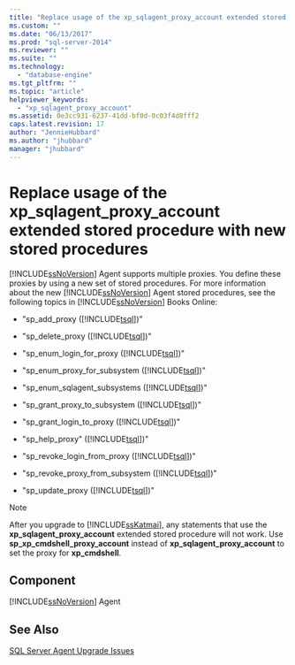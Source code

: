 ```yaml
---
title: "Replace usage of the xp_sqlagent_proxy_account extended stored procedure with new stored procedures | Microsoft Docs"
ms.custom: ""
ms.date: "06/13/2017"
ms.prod: "sql-server-2014"
ms.reviewer: ""
ms.suite: ""
ms.technology: 
  - "database-engine"
ms.tgt_pltfrm: ""
ms.topic: "article"
helpviewer_keywords: 
  - "xp_sqlagent_proxy_account"
ms.assetid: 0e3cc931-6237-41dd-bf0d-0c03f4d8fff2
caps.latest.revision: 17
author: "JennieHubbard"
ms.author: "jhubbard"
manager: "jhubbard"
---
```

# Replace usage of the xp_sqlagent_proxy_account extended stored procedure with new stored procedures
  [!INCLUDE[ssNoVersion](../../../includes/ssnoversion-md.md)] Agent supports multiple proxies. You define these proxies by using a new set of stored procedures. For more information about the new [!INCLUDE[ssNoVersion](../../../includes/ssnoversion-md.md)] Agent stored procedures, see the following topics in [!INCLUDE[ssNoVersion](../../../includes/ssnoversion-md.md)] Books Online:  
  
-   "sp_add_proxy ([!INCLUDE[tsql](../../../includes/tsql-md.md)])"  
  
-   "sp_delete_proxy ([!INCLUDE[tsql](../../../includes/tsql-md.md)])"  
  
-   "sp_enum_login_for_proxy ([!INCLUDE[tsql](../../../includes/tsql-md.md)])"  
  
-   "sp_enum_proxy_for_subsystem ([!INCLUDE[tsql](../../../includes/tsql-md.md)])"  
  
-   "sp_enum_sqlagent_subsystems ([!INCLUDE[tsql](../../../includes/tsql-md.md)])"  
  
-   "sp_grant_proxy_to_subsystem ([!INCLUDE[tsql](../../../includes/tsql-md.md)])"  
  
-   "sp_grant_login_to_proxy ([!INCLUDE[tsql](../../../includes/tsql-md.md)])"  
  
-   "sp_help_proxy" ([!INCLUDE[tsql](../../../includes/tsql-md.md)])"  
  
-   "sp_revoke_login_from_proxy ([!INCLUDE[tsql](../../../includes/tsql-md.md)])"  
  
-   "sp_revoke_proxy_from_subsystem ([!INCLUDE[tsql](../../../includes/tsql-md.md)])"  
  
-   "sp_update_proxy ([!INCLUDE[tsql](../../../includes/tsql-md.md)])"  
  
> [!NOTE]  
>  After you upgrade to [!INCLUDE[ssKatmai](../../../includes/sskatmai-md.md)], any statements that use the **xp_sqlagent_proxy_account** extended stored procedure will not work. Use **sp_xp_cmdshell_proxy_account** instead of **xp_sqlagent_proxy_account** to set the proxy for **xp_cmdshell**.  
  
## Component  
 [!INCLUDE[ssNoVersion](../../../includes/ssnoversion-md.md)] Agent  
  
## See Also  
 [SQL Server Agent Upgrade Issues](../../../2014/sql-server/install/sql-server-agent-upgrade-issues.md)  
  
  